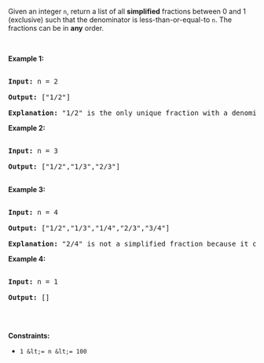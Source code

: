 Given an integer `` n ``, return a list of all __simplified__ fractions between 0 and 1 (exclusive) such that the denominator is less-than-or-equal-to `` n ``. The fractions can be in __any__ order.

&nbsp;

__Example 1:__

<pre>
<strong>Input:</strong> n = 2
<strong>Output:</strong> ["1/2"]
<strong>Explanation: </strong>"1/2" is the only unique fraction with a denominator less-than-or-equal-to 2.</pre>

__Example 2:__

<pre>
<strong>Input:</strong> n = 3
<strong>Output:</strong> ["1/2","1/3","2/3"]
</pre>

__Example 3:__

<pre>
<strong>Input:</strong> n = 4
<strong>Output:</strong> ["1/2","1/3","1/4","2/3","3/4"]
<strong>Explanation: </strong>"2/4" is not a simplified fraction because it can be simplified to "1/2".</pre>

__Example 4:__

<pre>
<strong>Input:</strong> n = 1
<strong>Output:</strong> []
</pre>

&nbsp;

__Constraints:__

*   `` 1 &lt;= n &lt;= 100 ``